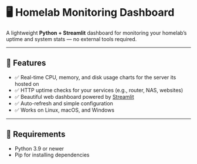 # 🖥️ Homelab Monitoring Dashboard

A lightweight **Python + Streamlit** dashboard for monitoring your homelab’s uptime and system stats — no external tools required.

---

## 🚀 Features
- ✅ Real-time CPU, memory, and disk usage charts for the server its hosted on 
- ✅ HTTP uptime checks for your services (e.g., router, NAS, websites)
- ✅ Beautiful web dashboard powered by [Streamlit](https://streamlit.io/)
- ✅ Auto-refresh and simple configuration
- ✅ Works on Linux, macOS, and Windows

---

## 🧰 Requirements
- Python 3.9 or newer
- Pip for installing dependencies

